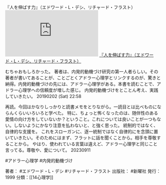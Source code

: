 『人を伸ばす力』（エドワード・L・デシ、リチャード・フラスト）
[![](https://gyazo.com/296aa5c023bcb80a3d14ff132599b369.img)](http://www.amazon.co.jp/gp/product/4788506793/ref=as_li_tl?ie=UTF8&camp=247&creative=1211&creativeASIN=4788506793&linkCode=as2&tag=choiyaki81-22&linkId=db8c70a130b858daf3daaaaa85332c58)
[『人を伸ばす力』（エドワード・L・デシ、リチャード・フラスト）](https://www.amazon.co.jp/gp/product/4788506793/ref=as_li_tl?ie=UTF8&camp=247&creative=1211&creativeASIN=4788506793&linkCode=as2&tag=choiyaki81-22&linkId=db8c70a130b858daf3daaaaa85332c58)

むちゃおもしろかった。
著者は、内発的動機づけ研究の第一人者らしい。その著者が書いてあることが、ことごとくアドラー心理学とリンクするのが、驚きと納得。内発的動機づけの先には、アドラー心理学がある。本書を読むことで、アドラー心理学への信頼度が増した感じ。
内発的動機づけをとことん考え、実践していきたい。
20190202 (Sat) 22:58

再読。今回はかなりしっかりと読書メモをとりながら。一読目とは比べものにならんくらいいろいろと学べた。
特に、ちょっと怖くなったのは、随伴性のある愛情の向け方をしていないか？ということ。これについては良いことが一つもない。しないようにかなり注意を払わないと、と強く思った。
統制的ではなく、自律的な支援を。
これをスローガンに、逐一統制ではなく自律的にを念頭に置いていきたい。そのためにはまず、フラットに話を聞くことから。相手を尊敬することから。
やはり、使われている言葉は違えど、アドラー心理学と同じこと言ってる。尊敬や、愛について。
20230911


#アドラー心理学 #内発的動機づけ

著者： #エドワード・L・デシ #リチャード・フラスト
出版社： #新曜社
発行：1999
分類：[[14心理学]]

